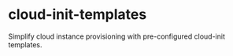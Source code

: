 # cloud-init-templates
Simplify cloud instance provisioning with pre-configured cloud-init templates.
